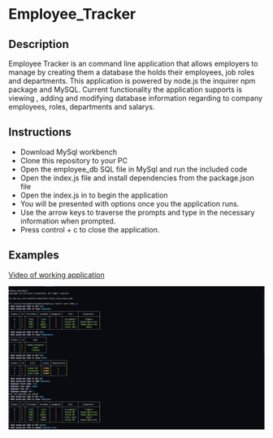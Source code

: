 # Employee_Tracker

## Description 
Employee Tracker is an command line application that allows employers to manage by creating them a database the holds their employees, job roles and departments. This application is powered by node.js the inquirer npm package and MySQL. Current functionality the application supports is viewing , adding and modifying database information regarding to company employees, roles, departments and salarys. 

## Instructions
* Download MySql workbench
* Clone this repository to your PC
* Open the employee_db SQL file in MySql and run the included code
* Open the index.js file and install dependencies from the package.json file 
* Open the index.js in to begin the application
* You will be presented with options once you the application runs. 
* Use the arrow keys to traverse the prompts and type in the necessary information when prompted.
* Press control + c to close the application.

## Examples 
[Video of working application](https://drive.google.com/file/d/1l9g1bNgj0J8_hX4DMsepgmOuAZ1VkHKI/view)

![Image of working application](./Capture.PNG)